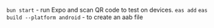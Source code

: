 `bun start` - run Expo and scan QR code to test on devices.
`eas add`
`eas build --platform android` - to create an aab file
